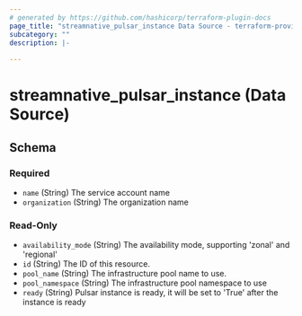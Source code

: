 ```yaml
---
# generated by https://github.com/hashicorp/terraform-plugin-docs
page_title: "streamnative_pulsar_instance Data Source - terraform-provider-streamnative"
subcategory: ""
description: |-
  
---
```


# streamnative_pulsar_instance (Data Source)





<!-- schema generated by tfplugindocs -->
## Schema

### Required

- `name` (String) The service account name
- `organization` (String) The organization name

### Read-Only

- `availability_mode` (String) The availability mode, supporting 'zonal' and 'regional'
- `id` (String) The ID of this resource.
- `pool_name` (String) The infrastructure pool name to use.
- `pool_namespace` (String) The infrastructure pool namespace to use
- `ready` (String) Pulsar instance is ready, it will be set to 'True' after the instance is ready


